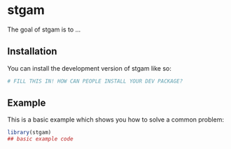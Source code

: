 
# stgam

<!-- badges: start -->
<!-- badges: end -->

The goal of stgam is to ...

## Installation

You can install the development version of stgam like so:

``` r
# FILL THIS IN! HOW CAN PEOPLE INSTALL YOUR DEV PACKAGE?
```

## Example

This is a basic example which shows you how to solve a common problem:

``` r
library(stgam)
## basic example code
```

